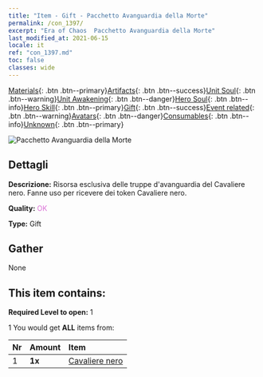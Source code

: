 ```yaml
---
title: "Item - Gift - Pacchetto Avanguardia della Morte"
permalink: /con_1397/
excerpt: "Era of Chaos  Pacchetto Avanguardia della Morte"
last_modified_at: 2021-06-15
locale: it
ref: "con_1397.md"
toc: false
classes: wide
---
```

 [Materials](/ItemsIT/){: .btn .btn--primary}[Artifacts](/ItemsIT/Artifacts/){: .btn .btn--success}[Unit Soul](/ItemsIT/UnitSoul/){: .btn .btn--warning}[Unit Awakening](/ItemsIT/UnitAwakening/){: .btn .btn--danger}[Hero Soul](/ItemsIT/HeroSoul/){: .btn .btn--info}[Hero Skill](/ItemsIT/HeroSkill/){: .btn .btn--primary}[Gift](/ItemsIT/Gift/){: .btn .btn--success}[Event related](/ItemsIT/Events/){: .btn .btn--warning}[Avatars](/ItemsIT/Avatars/){: .btn .btn--danger}[Consumables](/ItemsIT/Consumables/){: .btn .btn--info}[Unknown](/ItemsIT/Unknown/){: .btn .btn--primary}

 ![Pacchetto Avanguardia della Morte](/images/t/i_907011.png)

## Dettagli
 **Descrizione:** Risorsa esclusiva delle truppe d'avanguardia del Cavaliere nero. Fanne uso per ricevere dei token Cavaliere nero.

 **Quality:** <span style="color: #DA70D6">OK</span>

 **Type:** Gift

## Gather

  None

## This item contains:

 **Required Level to open:** 1

 1 You would get **ALL** items  from:

  | Nr | Amount |     Item    |
  |:---|:-------|:------------|
  | 1 |  **1x** | [Cavaliere nero](/ItemsIT/unt_213/) |  | 
